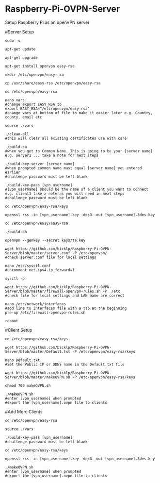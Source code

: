 # Raspberry-Pi-OVPN-Server
Setup Raspberry Pi as an openVPN server

#Server Setup

```
sudo -s
```

```
apt-get update
```

```
apt-get upgrade
```

```
apt-get install openvpn easy-rsa
```

```
mkdir /etc/openvpn/easy-rsa
```

```
cp /usr/share/easy-rsa /etc/openvpn/easy-rsa
```

```
cd /etc/openvpn/easy-rsa
```

```
nano vars
#change export EASY_RSA to
export EASY_RSA="/etc/openvpn/easy-rsa"
#change vars at bottom of file to make it easier later e.g. Country, county, email etc
```

```
source ./vars
```

```
./clean-all
#this will clear all existing certificates use with care
```

```
./build-ca
#when you get to Common Name. This is going to be your [server name] e.g. server1 ... take a note for next steps
```

```
./build-key-server [server name]
#when prompted common name must equal [server name] you entered earlier
#challenge password must be left blank
```

```
./build-key-pass [vpn_username]
#[vpn_username] should be the name of a client you want to connect e.g. client1 take a note as you will need in next steps
#challenge password must be left blank
```

```
cd /etc/openvpn/easy-rsa/keys
```

```
openssl rss -in [vpn_username].key -des3 -out [vpn_username].3des.key
```

```
cd /etc/openvpn/easy/easy-rsa
```

```
./build-dh
```

```
openvpn --genkey --secret keys/ta.key
```

```
wget https://github.com/bicklp/Raspberry-Pi-OVPN-Server/blob/master/server.conf -P /etc/openvpn/
#check server.conf file for local settings
```

```
nano /etc/sysctl.conf
#uncomment net.ipv4.ip_forward=1
```

```
sysctl -p
```

```
wget https://github.com/bicklp/Raspberry-Pi-OVPN-Server/blob/master/firewall-openvpn-rules.sh -P  /etc
#check file for local settings and LAN name are correct
```



```
nano /etc/network/interfaces
#add line to interfaces file with a tab at the beginning
pre-up /etc/firewall-openvpn-rules.sh
```



```
reboot
```

#Client Setup


```
cd /etc/openvpn/easy-rsa/keys
```

```
wget https://github.com/bicklp/Raspberry-Pi-OVPN-Server/blob/master/Default.txt -P /etc/openvpn/easy-rsa/keys
```

```
nano Default.txt
#Set the Public IP or DDNS name in the Default.txt file
```

```
wget https://github.com/bicklp/Raspberry-Pi-OVPN-Server/blob/master/makeOVPN.sh -P /etc/openvpn/easy-rsa/keys
```

```
chmod 700 makeOVPN.sh
```

```
./makeOVPN.sh
#enter [vpn_username] when prompted
#export the [vpn_username].ovpn file to clients
```

#Add More Clients

```
cd /etc/openvpn/easy-rsa
```

```
source ./vars
```

```
./build-key-pass [vpn_username]
#challenge password must be left blank
```

```
cd /etc/openvpn/easy-rsa/keys
```

```
openssl rss -in [vpn_username].key -des3 -out [vpn_username].3des.key
```

```
./makeOVPN.sh
#enter [vpn_username] when prompted
#export the [vpn_username].ovpn file to clients
```

